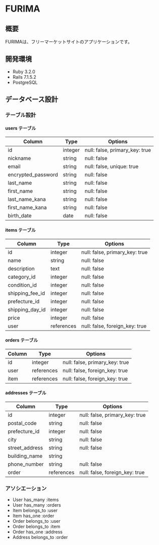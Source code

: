 # FURIMA

## 概要
FURIMAは、フリーマーケットサイトのアプリケーションです。

## 開発環境
- Ruby 3.2.0
- Rails 7.1.5.2
- PostgreSQL

## データベース設計

### テーブル設計

#### users テーブル
| Column | Type | Options |
|--------|------|---------|
| id | integer | null: false, primary_key: true |
| nickname | string | null: false |
| email | string | null: false, unique: true |
| encrypted_password | string | null: false |
| last_name | string | null: false |
| first_name | string | null: false |
| last_name_kana | string | null: false |
| first_name_kana | string | null: false |
| birth_date | date | null: false |

#### items テーブル
| Column | Type | Options |
|--------|------|---------|
| id | integer | null: false, primary_key: true |
| name | string | null: false |
| description | text | null: false |
| category_id | integer | null: false |
| condition_id | integer | null: false |
| shipping_fee_id | integer | null: false |
| prefecture_id | integer | null: false |
| shipping_day_id | integer | null: false |
| price | integer | null: false |
| user | references | null: false, foreign_key: true |

#### orders テーブル
| Column | Type | Options |
|--------|------|---------|
| id | integer | null: false, primary_key: true |
| user | references | null: false, foreign_key: true |
| item | references | null: false, foreign_key: true |

#### addresses テーブル
| Column | Type | Options |
|--------|------|---------|
| id | integer | null: false, primary_key: true |
| postal_code | string | null: false |
| prefecture_id | integer | null: false |
| city | string | null: false |
| street_address | string | null: false |
| building_name | string | |
| phone_number | string | null: false |
| order | references | null: false, foreign_key: true |

### アソシエーション
- User has_many :items
- User has_many :orders
- Item belongs_to :user
- Item has_one :order
- Order belongs_to :user
- Order belongs_to :item
- Order has_one :address
- Address belongs_to :order

